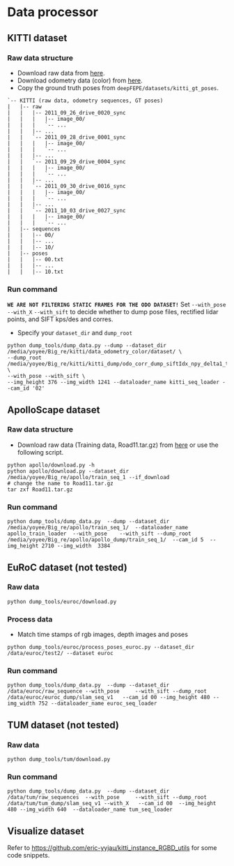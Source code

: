 # Data processor

## KITTI dataset
### Raw data structure
- Download raw data from [here](http://www.cvlibs.net/datasets/kitti/raw_data.php).
- Download odometry data (color) from [here](http://www.cvlibs.net/datasets/kitti/eval_odometry.php).
- Copy the ground truth poses from `deepFEPE/datasets/kitti_gt_poses`.
```
`-- KITTI (raw data, odometry sequences, GT poses)
|   |-- raw
|   |   |-- 2011_09_26_drive_0020_sync
|   |   |   |-- image_00/
|   |   |   `-- ...
|   |   |-- ...
|   |   `-- 2011_09_28_drive_0001_sync
|   |   |   |-- image_00/
|   |   |   `-- ...
|   |   |-- ...
|   |   `-- 2011_09_29_drive_0004_sync
|   |   |   |-- image_00/
|   |   |   `-- ...
|   |   |-- ...
|   |   `-- 2011_09_30_drive_0016_sync
|   |   |   |-- image_00/
|   |   |   `-- ...
|   |   |-- ...
|   |   `-- 2011_10_03_drive_0027_sync
|   |   |   |-- image_00/
|   |   |   `-- ...
|   |-- sequences
|   |   |-- 00/
|   |   |-- ...
|   |   |-- 10/
|   |-- poses
|   |   |-- 00.txt
|   |   |-- ...
|   |   |-- 10.txt

```
### Run command
**``WE ARE NOT FILTERING STATIC FRAMES FOR THE ODO DATASET!``**
Set ``--with_pose`` ``--with_X`` ``--with_sift`` to decide whether to dump pose files, rectified lidar points, and SIFT kps/des and corres.
- Specify your `dataset_dir` and `dump_root`
```
python dump_tools/dump_data.py --dump --dataset_dir /media/yoyee/Big_re/kitti/data_odometry_color/dataset/ \
--dump_root /media/yoyee/Big_re/kitti/kitti_dump/odo_corr_dump_siftIdx_npy_delta1_test_0714 \
--with_pose --with_sift \
--img_height 376 --img_width 1241 --dataloader_name kitti_seq_loader --cam_id '02'
```

## ApolloScape dataset
### Raw data structure
- Download raw data (Training data, Road11.tar.gz) from [here](http://apolloscape.auto/self_localization.html) or use the following script.
```
python apollo/download.py -h
python apollo/download.py --dataset_dir /media/yoyee/Big_re/apollo/train_seq_1 --if_download
# change the name to Road11.tar.gz
tar zxf Road11.tar.gz
```

### Run command
```
python dump_tools/dump_data.py  --dump --dataset_dir /media/yoyee/Big_re/apollo/train_seq_1/  --dataloader_name  apollo_train_loader  --with_pose    --with_sift --dump_root /media/yoyee/Big_re/apollo/apollo_dump/train_seq_1/  --cam_id 5  --img_height 2710 --img_width  3384 
```

## EuRoC dataset (not tested)
### Raw data
```
python dump_tools/euroc/download.py 
```
### Process data 
- Match time stamps of rgb images, depth images and poses
```
python dump_tools/euroc/process_poses_euroc.py --dataset_dir /data/euroc/test2/ --dataset euroc
```
### Run command
```
python dump_tools/dump_data.py  --dump --dataset_dir  /data/euroc/raw_sequence --with_pose     --with_sift --dump_root /data/euroc/euroc_dump/slam_seq_v1   --cam_id 00 --img_height 480 --img_width 752 --dataloader_name euroc_seq_loader
```

## TUM dataset (not tested)
### Raw data
```
python dump_tools/tum/download.py 
```
### Run command
```
python dump_tools/dump_data.py  --dump --dataset_dir /data/tum/raw_sequences  --with_pose     --with_sift --dump_root /data/tum/tum_dump/slam_seq_v1 --with_X   --cam_id 00  --img_height 480 --img_width 640  --dataloader_name tum_seq_loader
```

## Visualize dataset
Refer to https://github.com/eric-yyjau/kitti_instance_RGBD_utils for some code snippets.


